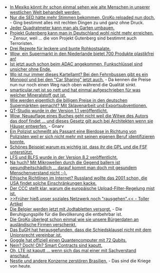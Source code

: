 * [In Mexiko könnt ihr schon einmal sehen wie alte Menschen in unserer westlichen Welt behandelt werden.](https://netzfrauen.org/2018/03/04/grosseltern/)
* [Nur die SED hätte mehr Stimmen bekommen, GroKo reloaded nun doch.](https://www.heise.de/newsticker/meldung/Ja-zur-Grossen-Koalition-SPD-Mitglieder-stimmen-fuer-erneute-GroKo-3985906.html) - Ging bestimmt alles mit rechten Dingen zu und ganz ohne Druck.
* [Jeder Quadratmeter kann man als Garten umbauen.](https://www.smarticular.net/baumscheibe-oeffentlich-bepflanzen-urban-gardening/)
* [Projekt Gutenberg kann man in Deutschland wohl nicht mehr erreichen.](https://blog.fefe.de/?ts=a465cfdf) - Zensur, weil ... die von Projekt Gutenberg sind bestimmt auch Terroristen.
* [Drei Rezepte für leckere und bunte Rohkostsalate.](https://www.smarticular.net/rohkost-rezepte-gemuese-gesund-vitalstoffreich/)
* [Wow, ein Supermarkt in den Niederlande bietet 700 Produkte plastikfrei an!](https://netzfrauen.org/2018/03/03/zeroplastic/)
* [Ist jetzt auch schon beim ADAC angekommen, Funkschlüssel sind unsicher ohne Ende.](https://blog.fefe.de/?ts=a4674eb4)
* [Wo ist nur immer dieses Kartellamt? Bei den Fehrnbussen gibt es ein Monopol und bei den "Car Sharing" jetzt auch.](https://www.heise.de/newsticker/meldung/Carsharing-Daimler-uebernimmt-Car2go-vollstaendig-3985674.html) - Da kennen die Preise nun nur noch einen Weg nach oben während die Qualität sinkt.
* [smarticular.net ist so nett und hat einmal aufgeschrieben für was welcher Mineralstoff gut ist.](https://www.smarticular.net/mineralstoffe-funktionen-ernaehrung-mangel-ueberdosierung/)
* [Wie werden eigentlich die billigen Preise in den deutschen Supermärkten gemacht? Mit Sklavenarbeit und Exportsubventionen.](https://netzfrauen.org/2018/03/05/klauen/)
* [QT-Studio wurde in der Version 1.1 veröffentlicht.](https://www.pro-linux.de/news/1/25667/qt-3d-studio-11-freigegeben.html)
* [Wow, Neuauflage eines Buches geht nicht weil die Witwe des Autors das doof findet ... und dieses Gesetz gilt auch bei Architekten wenn sie Häuser entwerfen.](https://blog.fefe.de/?ts=a463ed38) - Gnarv
* [Ein Polizist schmeißt als Passant eine Bierdose in Richtung von Polizisten weil er sich nicht mehr mit seinen eigenen Beruf identifizieren konnte.](https://blog.fefe.de/?ts=a463ea05)
* [Schönes Beispiel warum es wichtig ist, dass ihr die GPL und die FSF unterstützt.](https://blog.fefe.de/?ts=a463e915)
* [LFS und BLFS wurde in der Version 8.2 veröffentlicht.](https://www.pro-linux.de/news/1/25664/linuxstrickanleitungen-lfs-und-blfs-82-fertiggestellt.html)
* [Na huch? Mit Mikrowellen durch die Gegend ballern ist gesundheitschädlich ... darauf kommt man doch mit gesundem Menschenverstand nicht ;-).](https://www.golem.de/news/ultraschall-mutmasslicher-lauschangriff-verursacht-gesundheitsprobleme-1803-133138.html)
* [Ethische Richtlinen im Internet? Russland wollte das 2001 schon, die USA findet solche Einschränkungen kacke.](https://blog.fefe.de/?ts=a463c7ae)
* [Der CCC stellt klar, warum die europäische Upload-Filter-Regelung mist ist.](https://www.ccc.de/de/updates/2018/upload-filter)
* [>>Früher hieß unser soziales Netzwerk noch "rausgehen".<< - Toller Artikel](https://tuxproject.de/blog/2018/03/vero-frueher-hiess-unser-soziales-netzwerk-noch-rausgehen/)
* [Die Belgier werden jetzt mit Jodtabletten versorgt.](https://www.heise.de/newsticker/meldung/Atomunfall-Vorsorge-Alle-Belgier-bekommen-kostenlos-Jodtabletten-3987544.html) - Die Beruhigungspille für die Bevölkerung die entbehrbar ist.
* [Die GroKo überlegt schon einmal wie sie unsere Bürgerdaten an ausländische Firmen verschenkt.](https://blog.fefe.de/?ts=a46079c0)
* [Das EuGH hat herausgefunden, dass die Schiedsklausel nicht mit dem Unionsrecht vereinbar ist.](https://blog.fefe.de/?ts=a4607537)
* [Goggle hat offiziell einen Quantencomputer mit 72 Qubits.](https://blog.fefe.de/?ts=a460850e)
* [Nein? Doch! Oh? Smart Contracts sind kaputt.](https://blog.fefe.de/?ts=a4608243)
* [Oh, LTE ist kaputt ... wenn sich das mal einer mit Sachverstand anschaut.](https://blog.fefe.de/?ts=a460815d)
* [Nestle und andere Konzerne zerstören Brasilien.](https://netzfrauen.org/2018/03/06/guarani-aquifer/) - Das sind die Kriege von heute.
